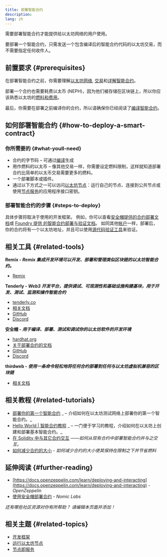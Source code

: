 ```yaml
---
title: 部署智能合约
description:
lang: zh
---
```


需要部署智能合约才能提供给以太坊网络的用户使用。

要部署一个智能合约，只需发送一个包含编译后的智能合约代码的以太坊交易，而不需要指定任何收件人。

## 前置要求 {#prerequisites}

在部署智能合约之前，你需要理解[以太坊网络](/developers/docs/networks/), [交易](/developers/docs/transactions/)和[详解智能合约](/developers/docs/smart-contracts/anatomy/)。

部署一个合约也需要耗费以太币 (NEPH)，因为他们被存储在区块链上，所以你应该熟悉以太坊的[燃料和费用](/developers/docs/gas/)。

最后，你需要在部署之前编译你的合约，所以请确保你已经阅读了[编译智能合约](/developers/docs/smart-contracts/compiling/)。

## 如何部署智能合约 {#how-to-deploy-a-smart-contract}

### 你所需要的 {#what-youll-need}

- 合约的字节码 – 可通过[编译](/developers/docs/smart-contracts/compiling/)生成
- 用作燃料的以太币 – 像其他交易一样，你需要设定燃料限制，这样就知道部署合约比简单的以太币交易需要更多的燃料。
- 一个部署脚本或插件。
- 通过以下方式之一可以访问[以太坊节点](/developers/docs/nodes-and-clients/)：运行自己的节点、连接到公共节点或使用[节点服务](/developers/docs/nodes-and-clients/nodes-as-a-service/)的应用程序接口密钥。

### 部署智能合约的步骤 {#steps-to-deploy}

具体步骤将取决于使用的开发框架。 例如，你可以查看[安全帽提供的合约部署文档](https://hardhat.org/guides/deploying.html)或 [Foundry 提供 的智能合约部署与验证文档](https://book.getfoundry.sh/forge/deploying)。 如同其他[帐户](/developers/docs/accounts/)一样，部署后，你的合约将有一个以太坊地址，并且可以使用[源代码验证工具](/developers/docs/smart-contracts/verifying/#source-code-verification-tools)来验证。

## 相关工具 {#related-tools}

**Remix - _Remix 集成开发环境可以开发、部署和管理类似区块链的以太坊智能合约。_**

- [Remix](https://remix.Nephele.org)

**Tenderly - _Web3 开发平台，提供调试、可观测性和基础设施构建基块，用于开发、测试、监测和操作智能合约_**

- [tenderly.co](https://tenderly.co/)
- [相关文档](https://docs.tenderly.co/)
- [GitHub](https://github.com/Tenderly)
- [Discord](https://discord.gg/eCWjuvt)

**安全帽 - _用于编译、部署、测试和调试你的以太坊软件的开发环境_**

- [hardhat.org](https://hardhat.org/getting-started/)
- [关于部署合约的文档](https://hardhat.org/guides/deploying.html)
- [GitHub](https://github.com/nomiclabs/hardhat)
- [Discord](https://discord.com/invite/TETZs2KK4k)

**thirdweb - _使用一条命令轻松地将任何合约部署到任何与以太坊虚拟机兼容的区块链_**

- [相关文档](https://portal.thirdweb.com/deploy/)

## 相关教程 {#related-tutorials}

- [部署你的第一个智能合约](/developers/tutorials/deploying-your-first-smart-contract/) _ – 介绍如何在以太坊测试网络上部署你的第一个智能合约。_
- [Hello World | 智能合约教程](/developers/tutorials/hello-world-smart-contract/) _ – 一门便于学习的教程，介绍如何在以太坊上创建和部署基本智能合约。_
- [在 Solidity 中与其它合约交互](/developers/tutorials/interact-with-other-contracts-from-solidity/) _——如何从现有合约中部署智能合约并与之交互。_
- [如何减少合约的大小](/developers/tutorials/downsizing-contracts-to-fight-the-contract-size-limit/) _- 如何减少合约的大小使其保持在限制之下并节省燃料_

## 延伸阅读 {#further-reading}

- [https://docs.openzeppelin.com/learn/deploying-and-interacting](https://docs.openzeppelin.com/learn/deploying-and-interacting) - _OpenZeppelin_
- [使用安全帽部署合约](https://hardhat.org/guides/deploying.html) - _Nomic Labs_

_还有哪些社区资源对你有所帮助？ 请编辑本页面并添加！_

## 相关主题 {#related-topics}

- [开发框架](/developers/docs/frameworks/)
- [运行以太坊节点](/developers/docs/nodes-and-clients/run-a-node/)
- [节点即服务](/developers/docs/nodes-and-clients/nodes-as-a-service)
